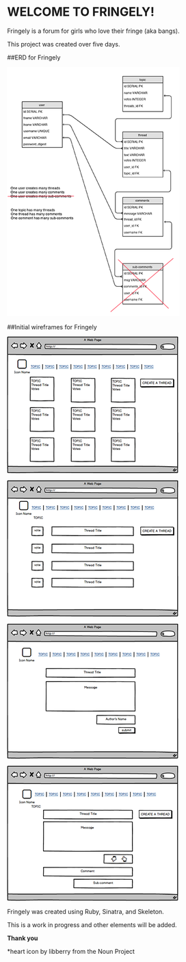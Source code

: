 # WELCOME TO FRINGELY!

Fringely is a forum for girls who love their fringe (aka bangs).

This project was created over five days.

##ERD for Fringely

![ERD for Fringely Forum](https://github.com/mjkraus/project-forum/blob/master/public/images/ERD.png)

##Initial wireframes for Fringely

![wireframe](https://github.com/mjkraus/project-forum/blob/master/public/images/Index-Project-2.png)

![wireframe](https://github.com/mjkraus/project-forum/blob/master/public/images/Specific-Topic-Project-2.png)

![wireframe](https://github.com/mjkraus/project-forum/blob/master/public/images/Creating-a-Thread-Project-2.png)

![wireframe](https://github.com/mjkraus/project-forum/blob/master/public/images/Thread-and-Comment-Project-2.png)

Fringely was created using Ruby, Sinatra, and Skeleton.

This is a work in progress and other elements will be added.

**Thank you**

*heart icon by libberry from the Noun Project



